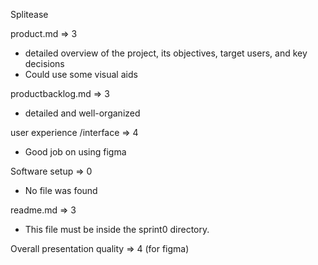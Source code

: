 Splitease

product.md  ⇒ 3

- detailed overview of the project, its objectives, target users, and key decisions
- Could use some visual aids

productbacklog.md ⇒ 3

- detailed and well-organized

user experience /interface ⇒ 4

- Good job on using figma

Software setup ⇒  0

- No file was found

readme.md ⇒ 3

- This file must be inside the sprint0 directory.


Overall presentation quality ⇒ 4 (for figma)
